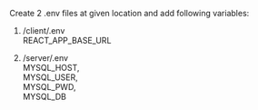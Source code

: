 Create 2 .env files at given location and add following variables:
1. /client/.env <br>
  REACT_APP_BASE_URL

2. /server/.env <br>
  MYSQL_HOST,   
  MYSQL_USER,  
  MYSQL_PWD,  
  MYSQL_DB